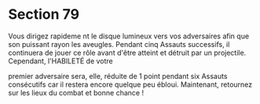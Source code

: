 # Section 79

Vous dirigez rapideme nt le disque lumineux vers vos adversaires
afin que son puissant rayon les aveugles. Pendant cinq Assauts
successifs, il continuera de jouer ce rôle avant d'être atteint et
détruit par un projectile. Cependant,  l'HABlLETÉ  de votre

premier adversaire sera, elle, réduite de 1 point pendant  six
Assauts consécutifs car il restera encore quelque peu ébloui.
Maintenant, retournez sur les lieux du combat et bonne chance !